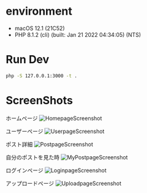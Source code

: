 # environment

-  macOS 12.1 (21C52)
-  PHP 8.1.2 (cli) (built: Jan 21 2022 04:34:05) (NTS)

# Run Dev

```bash
php -S 127.0.0.1:3000 -t .
```

# ScreenShots

ホームページ
![HomepageScreenshot](https://github.com/aovoq/sheena-sns/blog/main/screenshots/ss_home.png?raw=true)

ユーザーページ
![UserpageScreenshot](https://github.com/aovoq/sheena-sns/blog/main/screenshots/ss_user.png?raw=true)

ポスト詳細
![PostpageScreenshot](https://github.com/aovoq/sheena-sns/blog/main/screenshots/ss_post.png?raw=true)

自分のポストを見た時
![MyPostpageScreenshot](https://github.com/aovoq/sheena-sns/blog/main/screenshots/ss_mypost.png?raw=true)

ログインページ
![LoginpageScreenshot](https://github.com/aovoq/sheena-sns/blog/main/screenshots/ss_login.png?raw=true)

アップロードページ
![UploadpageScreenshot](https://github.com/aovoq/sheena-sns/blog/main/screenshots/ss_upload.png?raw=true)
